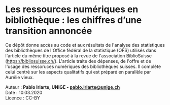 # Les ressources numériques en bibliothèque : les chiffres d’une transition annoncée

Ce dépôt donne accès au code et aux résultats de l'analyse des statistiques des bibliothèques de l'Office fédéral de la statistique (OFS) utilisés dans l'article du même titre proposé à la revue de l'association BiblioSuisse (https://bibliosuisse.ch/). L'article traite des dépenses, de l'offre et de l'usage des ressoruces numériques des bibliothèques suisses. Il compléte celui centré sur les aspects qualitatifs qui est préparé en parallèle par Aurélie vieux.

Auteur : **Pablo Iriarte, UNIGE - pablo.iriarte@unige.ch**  
Date : 10.03.2020  
Licence : CC-BY  
